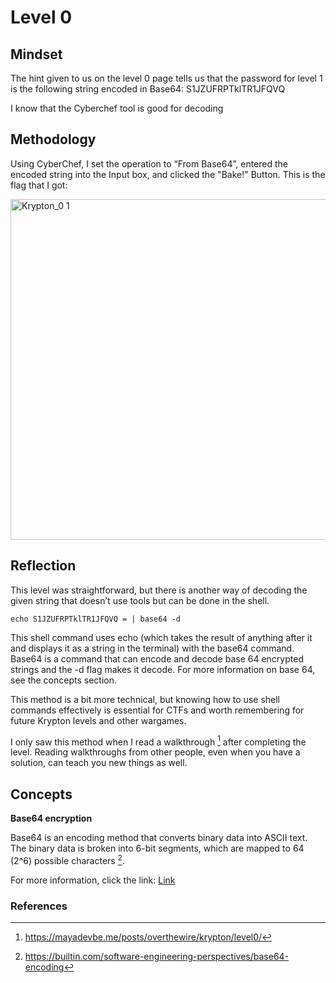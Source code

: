 # Level 0

## Mindset
The hint given to us on the level 0 page tells us that the password for level 1 is the following string encoded in Base64: S1JZUFRPTklTR1JFQVQ

I know that the Cyberchef tool is good for decoding 


## Methodology

Using CyberChef, I set the operation to “From Base64”, entered the encoded string into the Input box, and clicked the "Bake!" Button. This is the flag that I got: 

<img width="1920" height="545" alt="Krypton_0 1" src="https://github.com/user-attachments/assets/397f8c92-6398-45a4-91c1-ff881a90a9bd" />

## Reflection
This level was straightforward, but there is another way of decoding the given string that doesn’t use tools but can be done in the shell. 

```echo S1JZUFRPTklTR1JFQVQ = | base64 -d```

This shell command uses echo (which takes the result of anything after it and displays it as a string in the terminal) with the base64 command. Base64 is a command that can encode and decode base 64 encrypted strings and the -d flag makes it decode. For more information on base 64, see the concepts section.

This method is a bit more technical, but knowing how to use shell commands effectively is essential for CTFs and worth remembering for future Krypton levels and other wargames.

I only saw this method when I read a walkthrough [^1] after completing the level. Reading walkthroughs from other people, even when you have a solution, can teach you new things as well. 

## Concepts
**Base64 encryption**

Base64 is an encoding method that converts binary data into ASCII text. The binary data is broken into 6-bit segments, which are mapped to 64 (2^6) possible characters [^2].

For more information, click the link: 
[Link](https://builtin.com/software-engineering-perspectives/base64-encoding)




### References
[^1]: https://mayadevbe.me/posts/overthewire/krypton/level0/
[^2]: https://builtin.com/software-engineering-perspectives/base64-encoding
